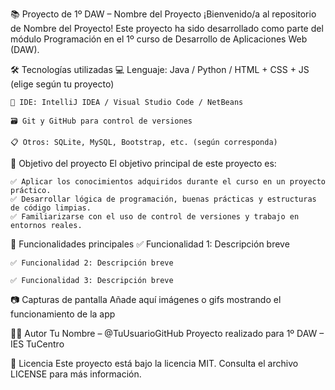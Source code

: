 📚 Proyecto de 1º DAW – Nombre del Proyecto
¡Bienvenido/a al repositorio de Nombre del Proyecto!
Este proyecto ha sido desarrollado como parte del módulo Programación en el 1º curso de Desarrollo de Aplicaciones Web (DAW).

🛠️ Tecnologías utilizadas
    💻 Lenguaje: Java / Python / HTML + CSS + JS (elige según tu proyecto)

    🧰 IDE: IntelliJ IDEA / Visual Studio Code / NetBeans

    🗃️ Git y GitHub para control de versiones

    📋 Otros: SQLite, MySQL, Bootstrap, etc. (según corresponda)

📌 Objetivo del proyecto
El objetivo principal de este proyecto es:

    ✅ Aplicar los conocimientos adquiridos durante el curso en un proyecto práctico.
    ✅ Desarrollar lógica de programación, buenas prácticas y estructuras de código limpias.
    ✅ Familiarizarse con el uso de control de versiones y trabajo en entornos reales.

🧩 Funcionalidades principales
    ✅ Funcionalidad 1: Descripción breve

    ✅ Funcionalidad 2: Descripción breve

    ✅ Funcionalidad 3: Descripción breve

📷 Capturas de pantalla
Añade aquí imágenes o gifs mostrando el funcionamiento de la app

👨‍💻 Autor
Tu Nombre – @TuUsuarioGitHub
Proyecto realizado para 1º DAW – IES TuCentro

📝 Licencia
Este proyecto está bajo la licencia MIT. Consulta el archivo LICENSE para más información.